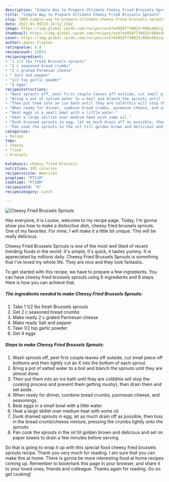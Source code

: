 ```yaml
---
description: "Simple Way to Prepare Ultimate Cheesy Fried Brussels Sprouts"
title: "Simple Way to Prepare Ultimate Cheesy Fried Brussels Sprouts"
slug: 1966-simple-way-to-prepare-ultimate-cheesy-fried-brussels-sprouts
date: 2022-01-09T23:24:52.234Z
image: https://img-global.cpcdn.com/recipes/ecb7eb958f730025/680x482cq70/cheesy-fried-brussels-sprouts-recipe-main-photo.jpg
thumbnail: https://img-global.cpcdn.com/recipes/ecb7eb958f730025/680x482cq70/cheesy-fried-brussels-sprouts-recipe-main-photo.jpg
cover: https://img-global.cpcdn.com/recipes/ecb7eb958f730025/680x482cq70/cheesy-fried-brussels-sprouts-recipe-main-photo.jpg
author: Agnes Clayton
ratingvalue: 4.8
reviewcount: 12653
recipeingredient:
- "1 1/2 lbs fresh Brussels sprouts"
- "2 c seasoned bread crumbs"
- "2 c grated Parmesan cheese"
- " Salt and pepper"
- "1/2 tsp garlic powder"
- "4 eggs"
recipeinstructions:
- "Wash sprouts off, peel first couple leaves off outside, cut small piece off bottoms and then lightly cut an X into the bottom of each sprout."
- "Bring a pot of salted water to a boil and blanch the sprouts until they are almost done."
- "Then put them into an ice bath until they are cold(this will stop the cooking process and prevent them getting mushy), then drain them and set aside."
- "When ready for dinner, combine bread crumbs, parmesan cheese, and seasonings."
- "Beat eggs in a small bowl with a little water."
- "Heat a large skillet over medium heat with some oil."
- "Dunk drained sprouts in egg, let as much drain off as possible, then toss in the bread crumb/cheese mixture, pressing the crumbs lightly onto the sprouts."
- "Pan cook the sprouts in the oil till golden brown and delicious and set on paper towels to drain a few minutes before serving."
categories:
- Recipe
tags:
- cheesy
- fried
- brussels

katakunci: cheesy fried brussels 
nutrition: 195 calories
recipecuisine: American
preptime: "PT11M"
cooktime: "PT38M"
recipeyield: "4"
recipecategory: Lunch

---
```



![Cheesy Fried Brussels Sprouts](https://img-global.cpcdn.com/recipes/ecb7eb958f730025/680x482cq70/cheesy-fried-brussels-sprouts-recipe-main-photo.jpg)

Hey everyone, it is Louise, welcome to my recipe page. Today, I'm gonna show you how to make a distinctive dish, cheesy fried brussels sprouts. One of my favorites. For mine, I will make it a little bit unique. This will be really delicious.

Cheesy Fried Brussels Sprouts is one of the most well liked of recent trending foods in the world. It's simple, it's quick, it tastes yummy. It is appreciated by millions daily. Cheesy Fried Brussels Sprouts is something that I've loved my whole life. They are nice and they look fantastic.




To get started with this recipe, we have to prepare a few ingredients. You can have cheesy fried brussels sprouts using 6 ingredients and 8 steps. Here is how you can achieve that.

<!--inarticleads1-->

##### The ingredients needed to make Cheesy Fried Brussels Sprouts:

1. Take 1 1/2 lbs fresh Brussels sprouts
1. Get 2 c seasoned bread crumbs
1. Make ready 2 c grated Parmesan cheese
1. Make ready  Salt and pepper
1. Take 1/2 tsp garlic powder
1. Get 4 eggs




<!--inarticleads2-->

##### Steps to make Cheesy Fried Brussels Sprouts:

1. Wash sprouts off, peel first couple leaves off outside, cut small piece off bottoms and then lightly cut an X into the bottom of each sprout.
1. Bring a pot of salted water to a boil and blanch the sprouts until they are almost done.
1. Then put them into an ice bath until they are cold(this will stop the cooking process and prevent them getting mushy), then drain them and set aside.
1. When ready for dinner, combine bread crumbs, parmesan cheese, and seasonings.
1. Beat eggs in a small bowl with a little water.
1. Heat a large skillet over medium heat with some oil.
1. Dunk drained sprouts in egg, let as much drain off as possible, then toss in the bread crumb/cheese mixture, pressing the crumbs lightly onto the sprouts.
1. Pan cook the sprouts in the oil till golden brown and delicious and set on paper towels to drain a few minutes before serving.




So that is going to wrap it up with this special food cheesy fried brussels sprouts recipe. Thank you very much for reading. I am sure that you can make this at home. There is gonna be more interesting food at home recipes coming up. Remember to bookmark this page in your browser, and share it to your loved ones, friends and colleague. Thanks again for reading. Go on get cooking!

